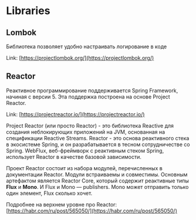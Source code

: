 # Libraries

## Lombok

Библиотека позволяет удобно настраивать логирование в коде

Link: [https://projectlombok.org/](https://projectlombok.org/)

## Reactor

Реактивное программирование поддерживается Spring Framework, начиная с версии 5. Эта поддержка построена на основе Project Reactor.

Link: [https://projectreactor.io/](https://projectreactor.io/)

Project Reactor (или просто Reactor) - это библиотека Reactive для создания неблокирующих приложений на JVM, основанная на спецификации Reactive Streams. Reactor - это основа реактивного стека в экосистеме Spring, и он разрабатывается в тесном сотрудничестве со Spring. WebFlux, веб-фреймворк с реактивным стеком Spring, использует Reactor в качестве базовой зависимости.

Проект Reactor состоит из набора модулей, перечисленных в документации Reactor. Модули встраиваемы и совместимы. Основным артефактом является Reactor Core, который содержит реактивные типы **Flux** и **Mono**. И Flux и Mono — publishers. Mono может отправить только один элемент, Flux сколько хочет.

Подробнее на верхнем уровне про Reactor: [https://habr.com/ru/post/565050/](https://habr.com/ru/post/565050/)
